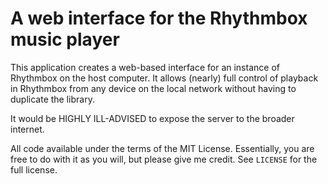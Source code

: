 # A web interface for the Rhythmbox music player

This application creates a web-based interface for an instance of
Rhythmbox on the host computer. It allows (nearly) full control of
playback in Rhythmbox from any device on the local network without
having to duplicate the library.

It would be HIGHLY ILL-ADVISED to expose the server to the broader
internet.

All code available under the terms of the MIT License. Essentially,
you are free to do with it as you will, but please give me credit. See
`LICENSE` for the full license.
